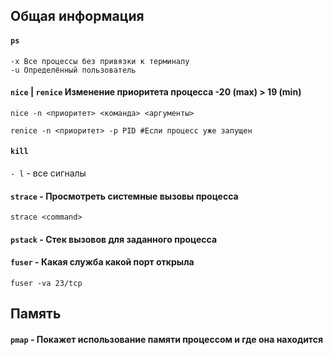 ## Общая информация

#### ```ps```
```
-x Все процессы без привязки к терминалу
-u Определённый пользователь
```

#### ```nice``` | ```renice``` Изменение приоритета процесса -20 (max) > 19 (min)
```
nice -n <приоритет> <команда> <аргументы>

renice -n <приоритет> -р PID #Если процесс уже запущен
```

#### ```kill```
```- l``` - все сигналы

#### ```strace``` - Просмотреть системные вызовы процесса
```
strace <command>
```

#### ```pstack``` - Стек вызовов для заданного процесса

#### ```fuser``` - Какая служба какой порт открыла
```
fuser -va 23/tcp
```

## Память

#### ```pmap``` - Покажет использование памяти процессом и где она находится

